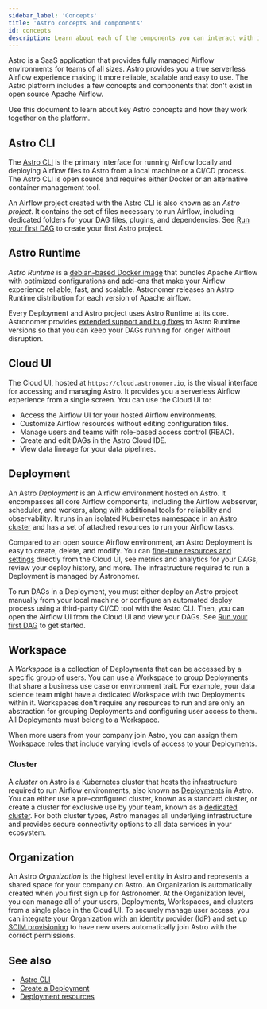```yaml
---
sidebar_label: 'Concepts'
title: 'Astro concepts and components'
id: concepts
description: Learn about each of the components you can interact with in Astro.
---
```


Astro is a SaaS application that provides fully managed Airflow environments for teams of all sizes. Astro provides you a true serverless Airflow experience making it more reliable, scalable and easy to use. The Astro platform includes a few concepts and components that don't exist in open source Apache Airflow. 

Use this document to learn about key Astro concepts and how they work together on the platform.

## Astro CLI

The [Astro CLI](cli/overview.md) is the primary interface for running Airflow locally and deploying Airflow files to Astro from a local machine or a CI/CD process. The Astro CLI is open source and requires either Docker or an alternative container management tool.

An Airflow project created with the Astro CLI is also known as an _Astro project_. It contains the set of files necessary to run Airflow, including dedicated folders for your DAG files, plugins, and dependencies. See [Run your first DAG](create-first-dag.md) to create your first Astro project.

## Astro Runtime

_Astro Runtime_ is a [debian-based Docker image](https://quay.io/repository/astronomer/astro-runtime) that bundles Apache Airflow with optimized configurations and add-ons that make your Airflow experience reliable, fast, and scalable. Astronomer releases an Astro Runtime distribution for each version of Apache airflow.

Every Deployment and Astro project uses Astro Runtime at its core. Astronomer provides [extended support and bug fixes](runtime-version-lifecycle-policy.md) to Astro Runtime versions so that you can keep your DAGs running for longer without disruption. 

## Cloud UI

The Cloud UI, hosted at `https://cloud.astronomer.io`, is the visual interface for accessing and managing Astro. It provides you a serverless Airflow experience from a single screen. You can use the Cloud UI to:

- Access the Airflow UI for your hosted Airflow environments.
- Customize Airflow resources without editing configuration files.
- Manage users and teams with role-based access control (RBAC).
- Create and edit DAGs in the Astro Cloud IDE.
- View data lineage for your data pipelines.

## Deployment

An Astro _Deployment_ is an Airflow environment hosted on Astro. It encompasses all core Airflow components, including the Airflow webserver, scheduler, and workers, along with additional tools for reliability and observability. It runs in an isolated Kubernetes namespace in an [Astro cluster](#cluster) and has a set of attached resources to run your Airflow tasks.

Compared to an open source Airflow environment, an Astro Deployment is easy to create, delete, and modify. You can [fine-tune resources and settings](deployment-settings.md) directly from the Cloud UI, see metrics and analytics for your DAGs, review your deploy history, and more. The infrastructure required to run a Deployment is managed by Astronomer.

To run DAGs in a Deployment, you must either deploy an Astro project manually from your local machine or configure an automated deploy process using a third-party CI/CD tool with the Astro CLI. Then, you can open the Airflow UI from the Cloud UI and view your DAGs. See [Run your first DAG](create-first-dag.md) to get started.

## Workspace

A _Workspace_ is a collection of Deployments that can be accessed by a specific group of users. You can use a Workspace to group Deployments that share a business use case or environment trait. For example, your data science team might have a dedicated Workspace with two Deployments within it. Workspaces don't require any resources to run and are only an abstraction for grouping Deployments and configuring user access to them. All Deployments must belong to a Workspace.

When more users from your company join Astro, you can assign them [Workspace roles](user-permissions.md#workspace-roles) that include varying levels of access to your Deployments.

### Cluster

A _cluster_ on Astro is a Kubernetes cluster that hosts the infrastructure required to run Airflow environments, also known as [Deployments](#deployment) in Astro. You can either use a pre-configured cluster, known as a standard cluster, or create a cluster for exclusive use by your team, known as a [dedicated cluster](create-dedicated-cluster.md). For both cluster types, Astro manages all underlying infrastructure and provides secure connectivity options to all data services in your ecosystem.

## Organization

An Astro _Organization_ is the highest level entity in Astro and represents a shared space for your company on Astro. An Organization is automatically created when you first sign up for Astronomer. At the Organization level, you can manage all of your users, Deployments, Workspaces, and clusters from a single place in the Cloud UI. To securely manage user access, you can [integrate your Organization with an identity provider (IdP)](configure-idp.md) and [set up SCIM provisioning](set-up-scim-provisioning.md) to have new users automatically join Astro with the correct permissions. 

## See also

- [Astro CLI](cli/overview.md)
- [Create a Deployment](create-deployment.md)
- [Deployment resources](resource-reference-hosted.md)

